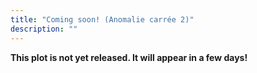 ```yaml
---
title: "Coming soon! (Anomalie carrée 2)"
description: ""
---
```


**This plot is not yet released. It will appear in a few days!**
